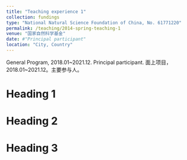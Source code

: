 ```yaml
---
title: "Teaching experience 1"
collection: fundings
type: "National Natural Science Foundation of China, No. 61771220"
permalink: /teaching/2014-spring-teaching-1
venue: "国家自然科学基金"
date: #"Principal participant"
location: "City, Country"
---
```

General Program, 2018.01~2021.12. Principal participant.
面上项目，2018.01~2021.12。主要参与人。

Heading 1
======

Heading 2
======

Heading 3
======